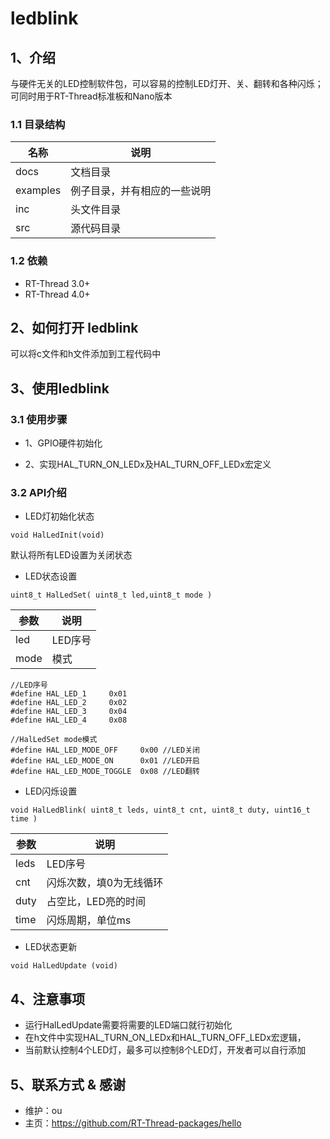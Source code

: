 # ledblink

## 1、介绍

与硬件无关的LED控制软件包，可以容易的控制LED灯开、关、翻转和各种闪烁；可同时用于RT-Thread标准板和Nano版本

### 1.1 目录结构

| 名称 | 说明 |
| ---- | ---- |
| docs  | 文档目录 |
| examples | 例子目录，并有相应的一些说明 |
| inc  | 头文件目录 |
| src  | 源代码目录 |

### 1.2 依赖

- RT-Thread 3.0+
- RT-Thread 4.0+

## 2、如何打开 ledblink

可以将c文件和h文件添加到工程代码中

## 3、使用ledblink

### 3.1 使用步骤

- 1、GPIO硬件初始化


- 2、实现HAL_TURN_ON_LEDx及HAL_TURN_OFF_LEDx宏定义


### 3.2 API介绍

- LED灯初始化状态 
 
 `void HalLedInit(void) `

默认将所有LED设置为关闭状态


- LED状态设置

`uint8_t HalLedSet( uint8_t led,uint8_t mode )`

| 参数 | 说明 |
| ---- | ---- |
| led  | LED序号 |
| mode | 模式|

	//LED序号
	#define HAL_LED_1     0x01
	#define HAL_LED_2     0x02
	#define HAL_LED_3     0x04
	#define HAL_LED_4     0x08

	//HalLedSet mode模式
    #define HAL_LED_MODE_OFF     0x00 //LED关闭
	#define HAL_LED_MODE_ON      0x01 //LED开启
	#define HAL_LED_MODE_TOGGLE  0x08 //LED翻转

- LED闪烁设置

`void HalLedBlink( uint8_t leds, uint8_t cnt, uint8_t duty, uint16_t time )`

| 参数 | 说明 |
| ---- | ---- |
| leds  | LED序号 |
| cnt | 闪烁次数，填0为无线循环|
| duty | 占空比，LED亮的时间|
| time | 闪烁周期，单位ms|


- LED状态更新

`void HalLedUpdate (void)`

## 4、注意事项

- 运行HalLedUpdate需要将需要的LED端口就行初始化
- 在h文件中实现HAL_TURN_ON_LEDx和HAL_TURN_OFF_LEDx宏逻辑，
- 当前默认控制4个LED灯，最多可以控制8个LED灯，开发者可以自行添加

## 5、联系方式 & 感谢

* 维护：ou
* 主页：https://github.com/RT-Thread-packages/hello
